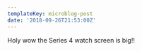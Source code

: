 ```yaml
---
templateKey: microblog-post
date: '2018-09-26T21:53:00Z'
---
```


Holy wow the Series 4 watch screen is big!!

